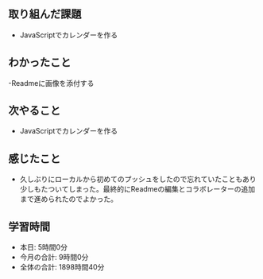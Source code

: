 ## 取り組んだ課題
- JavaScriptでカレンダーを作る
## わかったこと
-Readmeに画像を添付する
## 次やること
- JavaScriptでカレンダーを作る
## 感じたこと
- 久しぶりにローカルから初めてのプッシュをしたので忘れていたこともあり少しもたついてしまった。最終的にReadmeの編集とコラボレーターの追加まで進められたのでよかった。
## 学習時間
- 本日: 5時間0分
- 今月の合計: 9時間0分
- 全体の合計: 1898時間40分
